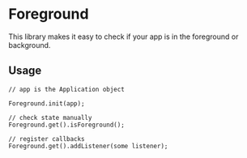 # Foreground

This library makes it easy to check if your app is in the foreground or background.

## Usage

```
// app is the Application object

Foreground.init(app);

// check state manually
Foreground.get().isForeground();

// register callbacks
Foreground.get().addListener(some listener);

```